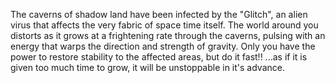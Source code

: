 The caverns of shadow land have been infected by the "Glitch", an alien virus that affects the very fabric of space time itself. The world around you distorts as it grows at a frightening rate through the caverns, pulsing with an energy that warps the direction and strength of gravity. Only you have the power to restore stability to the affected areas, but do it fast!! ...as if it is given too much time to grow, it will be unstoppable in it's advance.